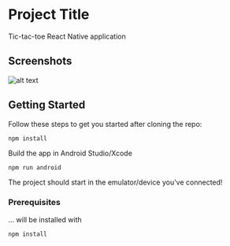 # Project Title

Tic-tac-toe React Native application

## Screenshots

![alt text](scr/assets/grid.png "First screen on mobile")


## Getting Started

Follow these steps to get you started after cloning the repo:

```
npm install
```

Build the app in Android Studio/Xcode

```
npm run android
```

The project should start in the emulator/device you've connected!

### Prerequisites

... will be installed with 

```
npm install
```




